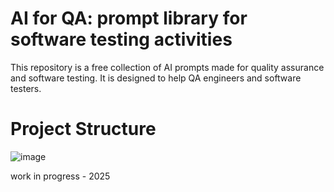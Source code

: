 # AI for QA: prompt library for software testing activities
This repository is a free collection of AI prompts made for quality assurance and software testing. 
It is designed to help QA engineers and software testers.


# Project Structure
![image](https://github.com/user-attachments/assets/90f6f464-76a5-4905-8a42-7f89b11b5961)

work in progress - 2025
